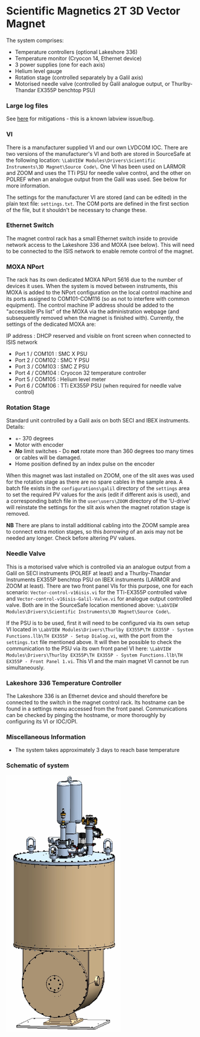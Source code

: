 # Scientific Magnetics 2T 3D Vector Magnet

The system comprises: 
* Temperature controllers (optional Lakeshore 336)
* Temperature monitor (Cryocon 14, Ethernet device)
* 3 power supplies (one for each axis)
* Helium level gauge
* Rotation stage (controlled separately by a Galil axis)
* Motorised needle valve (controlled by Galil analogue output, or Thurlby-Thandar EX355P benchtop PSU)

### Large log files

See [here](/system_components/labview/LabVIEW-errors) for mitigations - this is a known labview issue/bug.

### VI

There is a manufacturer supplied VI and our own LVDCOM IOC.  There are two versions of the manufacturer's VI and both are stored in SourceSafe at the following location: `\LabVIEW Modules\Drivers\Scientific Instruments\3D Magnet\Source Code\`.  One VI has been used on LARMOR and ZOOM and uses the TTi PSU for needle valve control, and the other on POLREF when an analogue output from the Galil was used.  See below for more information.

The settings for the manufacturer VI are stored (and can be edited) in the plain text file: `settings.txt`.  The COM ports are defined in the first section of the file, but it shouldn't be necessary to change these.

### Ethernet Switch

The magnet control rack has a small Ethernet switch inside to provide network access to the Lakeshore 336 and MOXA (see below).  This will need to be connected to the ISIS network to enable remote control of the magnet.

### MOXA NPort

The rack has its own dedicated MOXA NPort 5616 due to the number of devices it uses.  When the system is moved between instruments, this MOXA is added to the NPort configuration on the local control machine and its ports assigned to COM101-COM116 (so as not to interfere with common equipment).  The control machine IP address should be added to the "accessible IPs list" of the MOXA via the administration webpage (and subsequently removed when the magnet is finished with).  Currently, the settings of the dedicated MOXA are:

IP address : DHCP reserved and visible on front screen when connected to ISIS network

* Port 1 / COM101 : SMC X PSU
* Port 2 / COM102 : SMC Y PSU
* Port 3 / COM103 : SMC Z PSU
* Port 4 / COM104 : Cryocon 32 temperature controller
* Port 5 / COM105 : Helium level meter
* Port 6 / COM106 : TTi EX355P PSU (when required for needle valve control)

### Rotation Stage

Standard unit controlled by a Galil axis on both SECI and IBEX instruments.  Details:

* +- 370 degrees
* Motor with encoder
* **_No_** limit switches - Do **not** rotate more than 360 degrees too many times or cables will be damaged.
* Home position defined by an index pulse on the encoder

When this magnet was last installed on ZOOM, one of the slit axes was used for the rotation stage as there are no spare cables in the sample area.  A batch file exists in the `configurations\galil` directory of the `settings` area to set the required PV values for the axis (edit if different axis is used), and a corresponding batch file in the `user\users\ZOOM` directory of the 'U-drive' will reinstate the settings for the slit axis when the magnet rotation stage is removed.

**NB** There are plans to install additional cabling into the ZOOM sample area to connect extra motion stages, so this _borrowing_ of an axis may not be needed any longer.  Check before altering PV values.

### Needle Valve

This is a motorised valve which is controlled via an analogue output from a Galil on SECI instruments (POLREF at least) and a Thurlby-Thandar Instruments EX355P benchtop PSU on IBEX instruments (LARMOR and ZOOM at least).  There are two front panel VIs for this purpose, one for each scenario: `Vector-control-v16isis.vi` for the TTi-EX355P controlled valve and `Vector-control-v16isis-Galil-Valve.vi` for analogue output controlled valve.  Both are in the SourceSafe location mentioned above: `\LabVIEW Modules\Drivers\Scientific Instruments\3D Magnet\Source Code\`.

If the PSU is to be used, first it will need to be configured via its own setup VI located in `\LabVIEW Modules\Drivers\Thurlby EX355P\TH EX355P - System Functions.llb\TH EX355P - Setup Dialog.vi`, with the port from the `settings.txt` file mentioned above.  It will then be possible to check the communication to the PSU via its own front panel VI here: `\LabVIEW Modules\Drivers\Thurlby EX355P\TH EX355P - System Functions.llb\TH EX355P - Front Panel 1.vi`.  This VI and the main magnet VI cannot be run simultaneously.

### Lakeshore 336 Temperature Controller

The Lakeshore 336 is an Ethernet device and should therefore be connected to the switch in the magnet control rack.  Its hostname can be found in a settings menu accessed from the front panel.  Communications can be checked by pinging the hostname, or more thoroughly by configuring its VI or IOC/OPI.

### Miscellaneous Information

* The system takes approximately 3 days to reach base temperature

### Schematic of system

![Schematic of system](3d_vector_magnet_schematic.png)